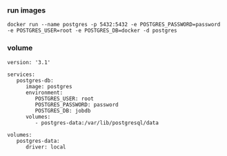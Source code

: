 
### run images

    docker run --name postgres -p 5432:5432 -e POSTGRES_PASSWORD=password -e POSTGRES_USER=root -e POSTGRES_DB=docker -d postgres

### volume

    version: '3.1'

    services: 
       postgres-db:
          image: postgres
          environment: 
             POSTGRES_USER: root
             POSTGRES_PASSWORD: password
             POSTGRES_DB: jobdb
          volumes: 
             - postgres-data:/var/lib/postgresql/data

    volumes:
       postgres-data:
          driver: local
